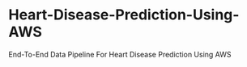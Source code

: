 # Heart-Disease-Prediction-Using-AWS
End-To-End Data Pipeline For Heart Disease Prediction Using AWS
